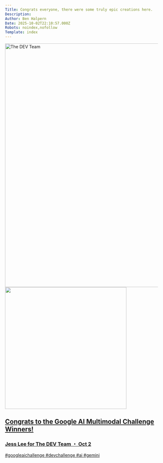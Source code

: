 ```yaml
---
Title: Congrats everyone, there were some truly epic creations here.
Description: 
Author: Ben Halpern
Date: 2025-10-02T22:10:57.000Z
Robots: noindex,nofollow
Template: index
---
```

<div class="ltag__link">
  <a href="/devteam" class="ltag__link__link">
    <div class="ltag__link__org__pic">
      <img src="https://media2.dev.to/dynamic/image/width=800%2Cheight=%2Cfit=scale-down%2Cgravity=auto%2Cformat=auto/https%3A%2F%2Fdev-to-uploads.s3.amazonaws.com%2Fuploads%2Forganization%2Fprofile_image%2F1%2Fd908a186-5651-4a5a-9f76-15200bc6801f.jpg" alt="The DEV Team" width="800" height="800">
      <div class="ltag__link__user__pic">
        <img src="https://media2.dev.to/dynamic/image/width=800%2Cheight=%2Cfit=scale-down%2Cgravity=auto%2Cformat=auto/https%3A%2F%2Fdev-to-uploads.s3.amazonaws.com%2Fuploads%2Fuser%2Fprofile_image%2F264%2Fb75f6edf-df7b-406e-a56b-43facafb352c.jpg" alt="" width="400" height="400">
      </div>
    </div>
  </a>
  <a href="https://dev.to/devteam/congrats-to-the-google-ai-multimodal-challenge-winners-385f" class="ltag__link__link">
    <div class="ltag__link__content">
      <h2>Congrats to the Google AI Multimodal Challenge Winners!</h2>
      <h3>Jess Lee for The DEV Team ・ Oct 2</h3>
      <div class="ltag__link__taglist">
        <span class="ltag__link__tag">#googleaichallenge</span>
        <span class="ltag__link__tag">#devchallenge</span>
        <span class="ltag__link__tag">#ai</span>
        <span class="ltag__link__tag">#gemini</span>
      </div>
    </div>
  </a>
</div>


